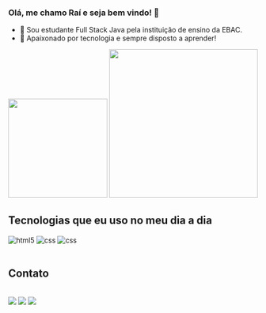 ### Olá, me chamo Raí e seja bem vindo! 👋

- 🔭 Sou estudante Full Stack Java pela instituição de ensino da EBAC.
- 📌 Apaixonado por tecnologia e sempre disposto a aprender!

<div>
<img height="200em" src="https://github-readme-stats.vercel.app/api?username=raaisilvaa&theme=blue-green"/>
<img height="300em" src="https://github-readme-stats.vercel.app/api/top-langs/?username=raaisilvaa&theme=blue-green"/>
</div>

## Tecnologias que eu uso no meu dia a dia

<div style="display: inline_block">
  <img align="center" alt="html5" src="https://img.shields.io/badge/HTML5-E34F26?style=for-the-badge&logo=html5&logoColor=white" />
  <img align="center" alt="css" src="https://img.shields.io/badge/CSS3-1572B6?style=for-the-badge&logo=css3&logoColor=white" />
  <img align="center" alt="css" src="https://img.shields.io/badge/JavaScript-F7DF1E?style=for-the-badge&logo=javascript&logoColor=black" />
</div><br/>

## Contato

<div style="display: inline_block"><br>
  <a href= "mailto:contatoraaisilvaa@hotmail.com"><img src="https://img.shields.io/badge/Microsoft_Outlook-0078D4?style=for-the-badge&logo=microsoft-outlook&logoColor=white" target="_blank"></a>
  <a href= "https://www.linkedin.com/in/ra%C3%AD-silva-5b494b136/" target="_blank"><img src="https://img.shields.io/badge/LinkedIn-0077B5?style=for-the-badge&logo=linkedin&logoColor=white" target="_blank"></a>
  <a href = "https://www.instagram.com/raaisilvaa/">
  <a href= "https://www.instagram.com/raaisilvaa/"><img src="https://img.shields.io/badge/Instagram-E4405F?style=for-the-badge&logo=instagram&logoColor=white" target="_blank"></a>
    
</div>
<br/>
